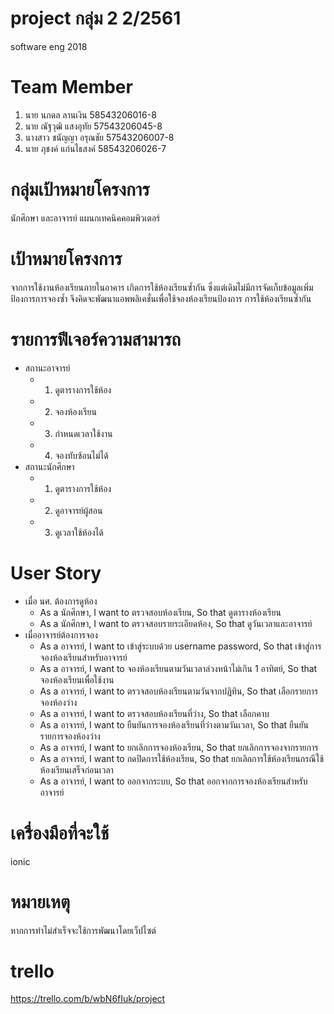 # project กลุ่ม 2 2/2561
software eng 2018

# Team Member
  1. นาย นภดล ลานเงิน 58543206016-8
  2. นาย ณัฐวุฒิ แสงอุทัย 57543206045-8
  3. นางสาว ชนัญญา อรุณชัย 57543206007-8
  4. นาย ภุชงค์ แก่นไธสงค์ 58543206026-7

# กลุ่มเป้าหมายโครงการ
  นักศึกษา และอาจารย์ แผนกเทคนิคคอมพิวเตอร์

# เป้าหมายโครงการ
  จากการใช้งานห้องเรียนภายในอาคาร เกิดการใช้ห้องเรียนซ้ำกัน ซึ่งแต่เดิมไม่มีการจัดเก็บข้อมูลเพิ่มป้องการการจองซ้ำ จึงคิดจะพัฒนาแอพพลิเคชั่นเพื่อใช้จองห้องเรียนป้องการ การใช้ห้องเรียนซ้ำกัน

# รายการฟีเจอร์ความสามารถ
  - สถานะอาจารย์
    - 1. ดูตารางการใช้ห้อง
    - 2. จองห้องเรียน
    - 3. กำหนดเวลาใช้งาน
    - 4. จองทับซ้อนไม่ได้
  - สถานะนักศึกษา
    - 1. ดูตารางการใช้ห้อง
    - 2. ดูอาจารย์ผู้สอน
    - 3. ดูเวลาใช้ห้องได้
# User Story
  - เมื่อ นศ. ต้องการดูห้อง 
    - As a นักศึกษา, I want to ตรวจสอบห้องเรียน, So that ดูตารางห้องเรียน
    - As a นักศึกษา, I want to ตรวจสอบรายระเอียดห้อง, So that ดูวันเวลาและอาจารย์
  - เมื่ออาจารย์ต้องการจอง
    - As a อาจารย์, I want to เข้าสู่ระบบด้วย username password, So that เข้าสู่การจองห้องเรียนสำหรับอาจารย์
    - As a อาจารย์, I want to จองห้องเรียนตามวันเวลาล่วงหน้าไม่เกิน 1 อาทิตย์, So that จองห้องเรียนเพื่อใช้งาน
    - As a อาจารย์, I want to ตรวจสอบห้องเรียนตามวันจากปฏิทิน, So that เลือกรายการจองห้องว่าง
    - As a อาจารย์, I want to ตรวจสอบห้องเรียนที่ว่าง, So that เลือกคาบ
    - As a อาจารย์, I want to ยืนยันการจองห้องเรียนที่ว่างตามวันเวลา, So that ยืนยันรายการจองห้องว่าง
    - As a อาจารย์, I want to ยกเลิกการจองห้องเรียน, So that ยกเลิกการจองจากรายการ 
    - As a อาจารย์, I want to กดปิดการใช้ห้องเรียน, So that ยกเลิกการใช้ห้องเรียนกรณีใช้ห้องเรียนเสร็จก่อนเวลา
    - As a อาจารย์, I want to ออกจากระบบ, So that ออกจากการจองห้องเรียนสำหรับอาจารย์
    
# เครื่องมือที่จะใช้
  ionic

# หมายเหตุ
  หากการทำไม่สำเร็จจะใช้การพัฒนาโดยเว็ปไซต์

# trello
  https://trello.com/b/wbN6fIuk/project
